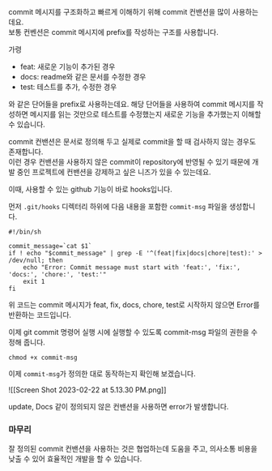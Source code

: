 commit 메시지를 구조화하고 빠르게 이해하기 위해 commit 컨밴션을 많이 사용하는데요.  
보통 컨벤션은 commit 메시지에 prefix를 작성하는 구조를 사용합니다.

가령

-   feat: 새로운 기능이 추가된 경우
-   docs: readme와 같은 문서를 수정한 경우
-   test: 테스트를 추가, 수정한 경우

와 같은 단어들을 prefix로 사용하는데요. 해당 단어들을 사용하여 commit 메시지를 작성하면 메시지를 읽는 것만으로 테스트를 수정했는지 새로운 기능을 추가했는지 이해할 수 있습니다.

commit 컨밴션은 문서로 정의해 두고 실제로 commit을 할 때 검사하지 않는 경우도 존재합니다.  
이런 경우 컨밴션을 사용하지 않은 commit이 repository에 반영될 수 있기 때문에 개발 중인 프로젝트에 컨밴션을 강제하고 싶은 니즈가 있을 수 있는데요.

이때, 사용할 수 있는 github 기능이 바로 hooks입니다.

먼저 `.git/hooks` 디렉터리 하위에 다음 내용을 포함한 `commit-msg` 파일을 생성합니다.

```
#!/bin/sh

commit_message=`cat $1`
if ! echo "$commit_message" | grep -E '^(feat|fix|docs|chore|test):' > /dev/null; then
    echo "Error: Commit message must start with 'feat:', 'fix:', 'docs:', 'chore:', 'test:'"
    exit 1
fi
```

위 코드는 commit 메시지가 feat, fix, docs, chore, test로 시작하지 않으면 Error를 반환하는 코드입니다.

이제 git commit 명령어 실행 시에 실행할 수 있도록 commit-msg 파일의 권한을 수정해 줍니다.

```
chmod +x commit-msg
```

이제 `commit-msg`가 정의한 대로 동작하는지 확인해 보겠습니다.

![[Screen Shot 2023-02-22 at 5.13.30 PM.png]]

update, Docs 같이 정의되지 않은 컨밴션을 사용하면 error가 발생합니다.

### 마무리

잘 정의된 commit 컨밴션을 사용하는 것은 협업하는데 도움을 주고, 의사소통 비용을 낮출 수 있어 효율적인 개발을 할 수 있습니다.

